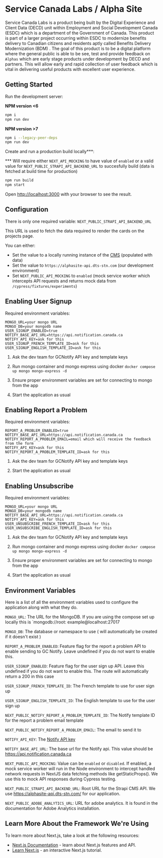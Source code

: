 # Service Canada Labs / Alpha Site

Service Canada Labs is a product being built by the Digital Experience and Client Data (DECD) unit within Employment and
Social Development Canada (ESDC) which is a department of the Government of Canada. This product is part of a larger
project occurring within ESDC to modernize benefits delivery to Canadian citizens and residents aptly called Benefits
Delivery Modernization (BDM) . The goal of this product is to be a digital platform where the general public is able to
be see, test and provide feedback on `Alphas` which are early stage products under development by DECD and partners.
This will allow early and rapid collection of user feedback which is vital in delivering useful products with excellent
user experience.

## Getting Started

Run the development server:

**NPM version <6**

```bash
npm i
npm run dev
```

**NPM version >7**

```bash
npm i --legacy-peer-deps
npm run dev
```

Create and run a production build locally\*\*\*:

\*\*\* Will require either `NEXT_API_MOCKING` to have value of `enabled` or a valid value
for `NEXT_PUBLIC_STRAPI_API_BACKEND_URL` to succesfully build (data is fetched at build time for production)

```bash
npm run build
npm start
```

Open [http://localhost:3000](http://localhost:3000) with your browser to see the result.

## Configuration

There is only one required variable: `NEXT_PUBLIC_STRAPI_API_BACKEND_URL`

This URL is used to fetch the data required to render the cards on the projects page.

You can either:

- Set the value to a locally running instance of the [CMS](https://github.com/DTS-STN/Alpha-Site-CMS) (populated with
  data)
- Set the value to `https://alphasite-api.dts-stn.com` (our development environment)
- Set `NEXT_PUBLIC_API_MOCKING` to `enabled` (mock service worker which intercepts API requests and returns mock data
  from `/cypress/fixtures/experiments`)

## Enabling User Signup

Required environment variables:

```code
MONGO_URL=your mongo URL
MONGO_DB=your mongodb name
USER_SIGNUP_ENABLED=true
NOTIFY_BASE_API_URL=https://api.notification.canada.ca
NOTIFY_API_KEY=ask for this
USER_SIGNUP_FRENCH_TEMPLATE_ID=ask for this
USER_SIGNUP_ENGLISH_TEMPLATE_ID=ask for this
```

1. Ask the dev team for GCNotify API key and template keys

2. Run mongo container and mongo express using docker `docker compose up mongo mongo-express -d`

3. Ensure proper environment variables are set for connecting to mongo from the app

4. Start the application as usual

## Enabling Report a Problem

Required environment variables:

```code
REPORT_A_PROBLEM_ENABLED=true
NOTIFY_BASE_API_URL=https://api.notification.canada.ca
NOTIFY_REPORT_A_PROBLEM_EMAIL=email which will receive the feedback from the form
NOTIFY_API_KEY=ask for this
NOTIFY_REPORT_A_PROBLEM_TEMPLATE_ID=ask for this
```

1. Ask the dev team for GCNotify API key and template keys

2. Start the application as usual

## Enabling Unsubscribe

Required environment variables:

```code
MONGO_URL=your mongo URL
MONGO_DB=your mongodb name
NOTIFY_BASE_API_URL=https://api.notification.canada.ca
NOTIFY_API_KEY=ask for this
USER_UNSUBSCRIBE_FRENCH_TEMPLATE_ID=ask for this
USER_UNSUBSCRIBE_ENGLISH_TEMPLATE_ID=ask for this
```

1. Ask the dev team for GCNotify API key and template keys

2. Run mongo container and mongo express using docker `docker compose up mongo mongo-express -d`

3. Ensure proper environment variables are set for connecting to mongo from the app

4. Start the application as usual

## Environment Variables

Here is a list of all the environment variables used to configure the application along with what they do.

`MONGO_URL`: The URL for the MongoDB. If you are using the compose set up locally this is `mongodb://root:
example@localhost:27017

`MONGO_DB`: The database or namespace to use ( will automatically be created if it doesn't exist )

`REPORT_A_PROBLEM_ENABLED`: Feature flag for the report a problem API to enable sending to GC Notify. Leave undefined if
you do not want to enable this.

`USER_SIGNUP_ENABLED`: Feature flag for the user sign up API. Leave this undefined if you do not want to enable this.
The route will automatically return a 200 in this case

`USER_SIGNUP_FRENCH_TEMPLATE_ID`: The French template to use for user sign up

`USER_SIGNUP_ENGLISH_TEMPLATE_ID`: The English template to use for the user sign up

`NEXT_PUBLIC_NOTIFY_REPORT_A_PROBLEM_TEMPLATE_ID`: The Notify template ID for the report a problem email template

`NEXT_PUBLIC_NOTIFY_REPORT_A_PROBLEM_EMAIL`: The email to send it to

`NOTIFY_API_KEY`: The [Notify API key](https://documentation.notification.canada.ca/en/start.html#headers)

`NOTIFY_BASE_API_URL`: The base url for the Notify api. This value should be https://api.notification.canada.ca

`NEXT_PUBLIC_API_MOCKING`: Value can be `enabled` or `disabled`. If enabled, a mock service worker will run in the Node
environment to intercept handled network requests in NextJS data fetching methods like getStaticProps(). We use this to
mock API responses during Cypress testing.

`NEXT_PUBLIC_STRAPI_API_BACKEND_URL`: Root URL for the Strapi CMS API. We use https://alphasite-api.dts-stn.com/ for our
application.

`NEXT_PUBLIC_ADOBE_ANALYTICS_URL`: URL for adobe analytics. It is found in the documentation for Adobe Analytics
installation.

## Learn More About the Framework We're Using

To learn more about Next.js, take a look at the following resources:

- [Next.js Documentation](https://nextjs.org/docs) - learn about Next.js features and API.
- [Learn Next.js](https://nextjs.org/learn) - an interactive Next.js tutorial.
